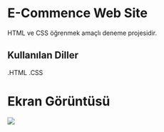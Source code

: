 <h1>E-Commence Web Site</h1>


HTML ve CSS öğrenmek amaçlı deneme projesidir.


<h2>Kullanılan Diller </h2>


.HTML
.CSS

<h1>Ekran Görüntüsü </h1>

![](İmages/Animation.gif)



